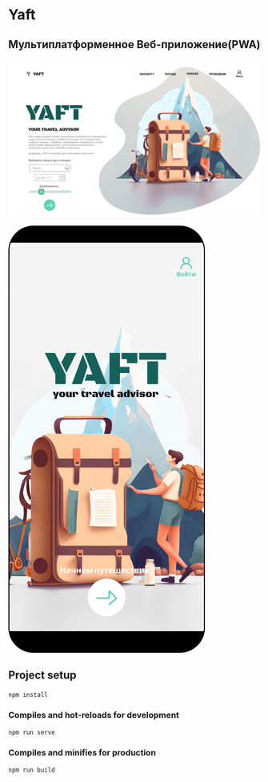 # Yaft
## Мультиплатформенное Веб-приложение(PWA)

![Yaft](https://raw.githubusercontent.com/dazzv/yaft/main/service_images/Desktop%20-%202.png)

![Yaft](https://raw.githubusercontent.com/dazzv/yaft/main/service_images/Стартовый%20экран.png)

## Project setup
```
npm install
```

### Compiles and hot-reloads for development
```
npm run serve
```

### Compiles and minifies for production
```
npm run build
```
